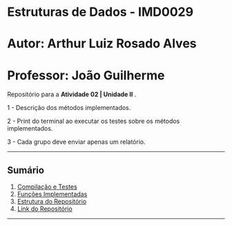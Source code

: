 # Estruturas de Dados - IMD0029
# Autor: Arthur Luiz Rosado Alves
# Professor: João Guilherme

Repositório para a **Atividade 02 | Unidade II** .

1 - Descrição dos métodos implementados. 

2 - Print do terminal ao executar os testes sobre os métodos implementados. 

3 - Cada grupo deve enviar apenas um relatório. 

---

##  Sumário
1. [Compilação e Testes](#c1)  
2. [Funções Implementadas](#c2)  
3. [Estrutura do Repositório](#c3)  
4. [Link do Repositório](#c4)  

---
